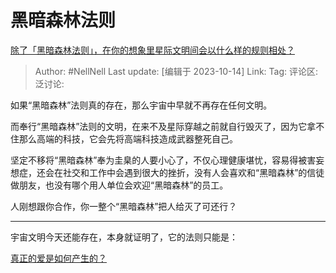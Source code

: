 # 黑暗森林法则
[除了「黑暗森林法则」，在你的想象里星际文明间会以什么样的规则相处？](https://www.zhihu.com/question/625764204/answer/3249263344)

> Author: #NellNell
> Last update: [编辑于 2023-10-14]
> Link:
> Tag:
> 评论区:
> 泛讨论:

如果“黑暗森林”法则真的存在，那么宇宙中早就不再存在任何文明。

而奉行“黑暗森林”法则的文明，在来不及星际穿越之前就自行毁灭了，因为它拿不住那么高端的科技，它会先将高端科技造成武器整死自己。

坚定不移将“黑暗森林”奉为圭臬的人要小心了，不仅心理健康堪忧，容易得被害妄想症，还会在社交和工作中会遇到很大的挫折，没有人会喜欢和“黑暗森林”的信徒做朋友，也没有哪个用人单位会欢迎“黑暗森林”的员工。

人刚想跟你合作，你一整个“黑暗森林”把人给灭了可还行？

--------------------

宇宙文明今天还能存在，本身就证明了，它的法则只能是：

[真正的爱是如何产生的？](https://www.zhihu.com/question/489771645/answer/2799458956?utm_psn=1696370780726681600)